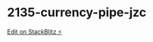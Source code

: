 # 2135-currency-pipe-jzc

[Edit on StackBlitz ⚡️](https://stackblitz.com/edit/date-pipe-jzc-2135-xk4b8y)